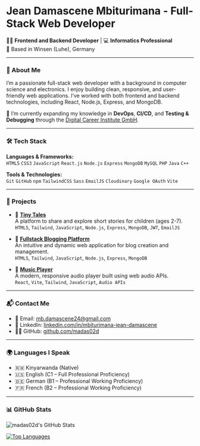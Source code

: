 # Jean Damascene Mbiturimana - Full-Stack Web Developer

👨‍💻 **Frontend and Backend Developer** | 💻 **Informatics Professional**  
📍 Based in Winsen (Luhe), Germany

---

### 🧠 About Me

I’m a passionate full-stack web developer with a background in computer science and electronics. I enjoy building clean, responsive, and user-friendly web applications. I’ve worked with both frontend and backend technologies, including React, Node.js, Express, and MongoDB.

🔧 I’m currently expanding my knowledge in **DevOps**, **CI/CD**, and **Testing & Debugging** through the [Digital Career Institute GmbH](https://digitalcareerinstitute.org/).

---

### 🛠️ Tech Stack

**Languages & Frameworks:**  
`HTML5` `CSS3` `JavaScript` `React.js` `Node.js` `Express` `MongoDB` `MySQL` `PHP` `Java` `C++`

**Tools & Technologies:**  
`Git` `GitHub` `npm` `TailwindCSS` `Sass` `EmailJS` `Cloudinary` `Google OAuth` `Vite`

---

### 🚀 Projects

- 🔗 [**Tiny Tales**](https://storybook-creator.onrender.com/)  
  A platform to share and explore short stories for children (ages 2-7).  
  `HTML5`, `Tailwind`, `JavaScript`, `Node.js`, `Express`, `MongoDB`, `JWT`, `EmailJS`

- 🔗 [**Fullstack Blogging Platform**](https://blogs-8ocw.onrender.com/)  
  An intuitive and dynamic web application for blog creation and management.  
  `HTML5`, `Tailwind`, `JavaScript`, `Node.js`, `Express`, `MongoDB`

- 🔗 [**Music Player**](https://musics-player-xi.vercel.app/)  
  A modern, responsive audio player built using web audio APIs.  
  `React`, `Vite`, `Tailwind`, `JavaScript`, `Audio APIs`

---

### 📬 Contact Me

- 📧 Email: [mb.damascene24@gmail.com](mailto:mb.damascene24@gmail.com)  
- 💼 LinkedIn: [linkedin.com/in/mbiturimana-jean-damascene](https://www.linkedin.com/in/mbiturimana-jean-damascene)  
- 🧑‍💻 GitHub: [github.com/madas02d](https://github.com/madas02d)

---

### 🌍 Languages I Speak

- 🇷🇼 Kinyarwanda (Native)  
- 🇺🇸 English (C1 – Full Professional Proficiency)  
- 🇩🇪 German (B1 – Professional Working Proficiency)  
- 🇫🇷 French (B2 – Professional Working Proficiency)

---

### 📊 GitHub Stats

![madas02d's GitHub Stats](https://github-readme-stats.vercel.app/api?username=madas02d&show_icons=true&theme=tokyonight&hide_title=false)

[![Top Languages](https://github-readme-stats.vercel.app/api/top-langs/?username=madas02d&layout=compact&theme=tokyonight)](https://github.com/anuraghazra/github-readme-stats)
